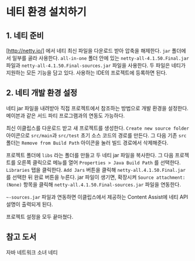 # 네티 환경 설치하기

## 1. 네티 준비

[http://netty.io/] 에서 네티 최신 파일을 다운로드 받아 압축을 해제한다. `jar` 폴더에서 일부를 골라 사용한다. `all-in-one` 폴더 안에 있는 `netty-all-4.1.50.Final.jar` 파일과 `netty-all-4.1.50.Final-sources.jar` 파일을 사용한다. 두 파일은 네티가 지원하는 모든 기능을 담고 있다. 사용하는 IDE의 프로젝트에 등록하면 된다.

## 2. 네티 개발 환경 설정

네티 jar 파일을 내려받아 직접 프로젝트에서 참조하는 방법으로 개발 환경을 설정한다. 메이븐과 같은 서드 파티 프로그램과의 연동도 가능하다.

최신 이클립스를 다운로드 받고 새 프로젝트를 생성한다. `Create new source folder` 아이콘으로 `src/main`과 `src/test` 초기 소스 코드의 경로를 만든다. 그 다음 기존 `src` 폴더는 `Remove from Build Path` 아이콘을 눌러 빌드 경로에서 삭제해준다.

프로젝트 폴더에 `libs` 라는 폴더를 만들고 두 네티 jar 파일을 복사한다. 그 다음 프로젝트를 오른쪽 클릭으로 메뉴를 열어 `Properties > Java Build Path` 를 선택한다. `Libraries` 탭을 클릭한다. `Add Jars` 버튼을 클릭해 `netty-all.4.1.50.Final.jar` 를 선택한 뒤 완료 버튼을 누른다. jar 파일이 생기면, 확장시켜 `Source attachment: (None)` 항목을 클릭해 `netty-all.4.1.50.Final-sources.jar` 파일을 연동한다.

`~-sources.jar` 파일과 연동하면 이클립스에서 제공하는 Content Assist에 네티 API 설명이 출력되게 된다.

프로젝트 설정을 모두 끝마쳤다.

## 참고 도서

자바 네트워크 소녀 네티